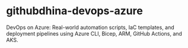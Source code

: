 # githubdhina-devops-azure
DevOps on Azure: Real-world automation scripts, IaC templates, and deployment pipelines using Azure CLI, Bicep, ARM, GitHub Actions, and AKS.
